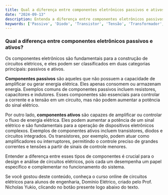 ```yaml
---
title: Qual a diferença entre componentes eletrônicos passivos e ativos?
date: "2024-09-13"
description: Entenda a diferença entre componentes eletrônicos passivos e ativos no contexto de circuitos elétricos.
keywords: ['Passivo', 'Diodo', 'Transistor', 'Tensão', 'Transformador', 'Eletrônico']
---
```


### Qual a diferença entre componentes eletrônicos passivos e ativos?

Os componentes eletrônicos são fundamentais para a construção de circuitos elétricos, e eles podem ser classificados em duas categorias principais: passivos e ativos. 

**Componentes passivos** são aqueles que não possuem a capacidade de amplificar ou gerar energia elétrica. Eles apenas consomem ou armazenam energia. Exemplos comuns de componentes passivos incluem resistores, capacitores e indutores. Esses componentes são essenciais para controlar a corrente e a tensão em um circuito, mas não podem aumentar a potência do sinal elétrico.

Por outro lado, **componentes ativos** são capazes de amplificar ou controlar o fluxo de energia elétrica. Eles podem aumentar a potência de um sinal elétrico e são fundamentais para a operação de dispositivos eletrônicos complexos. Exemplos de componentes ativos incluem transistores, diodos e circuitos integrados. Os transistores, por exemplo, podem atuar como amplificadores ou interruptores, permitindo o controle preciso de grandes correntes e tensões a partir de sinais de controle menores.

Entender a diferença entre esses tipos de componentes é crucial para o design e análise de circuitos elétricos, pois cada um desempenha um papel específico e complementar no funcionamento do sistema.

Se você gostou deste conteúdo, conheça o curso online de circuitos elétricos para alunos de engenharia, Domínio Elétrico, criado pelo Prof. Nicholas Yukio, clicando no botão presente logo abaixo do texto.